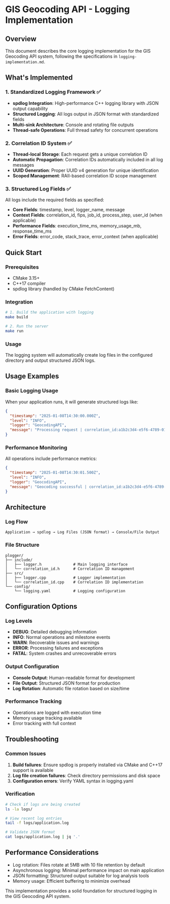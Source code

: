 # GIS Geocoding API - Logging Implementation

## Overview

This document describes the core logging implementation for the GIS Geocoding API system, following the specifications in `logging-implementation.md`.

## What's Implemented

### 1. Standardized Logging Framework ✅

- **spdlog Integration**: High-performance C++ logging library with JSON output capability
- **Structured Logging**: All logs output in JSON format with standardized fields
- **Multi-sink Architecture**: Console and rotating file outputs
- **Thread-safe Operations**: Full thread safety for concurrent operations

### 2. Correlation ID System ✅

- **Thread-local Storage**: Each request gets a unique correlation ID
- **Automatic Propagation**: Correlation IDs automatically included in all log messages
- **UUID Generation**: Proper UUID v4 generation for unique identification
- **Scoped Management**: RAII-based correlation ID scope management

### 3. Structured Log Fields ✅

All logs include the required fields as specified:
- **Core Fields**: timestamp, level, logger_name, message
- **Context Fields**: correlation_id, fips, job_id, process_step, user_id (when applicable)
- **Performance Fields**: execution_time_ms, memory_usage_mb, response_time_ms
- **Error Fields**: error_code, stack_trace, error_context (when applicable)


## Quick Start

### Prerequisites

- CMake 3.15+
- C++17 compiler
- spdlog library (handled by CMake FetchContent)

### Integration

```bash
# 1. Build the application with logging
make build

# 2. Run the server
make run
```

### Usage

The logging system will automatically create log files in the configured directory and output structured JSON logs.

## Usage Examples

### Basic Logging Usage

When your application runs, it will generate structured logs like:
```json
{
  "timestamp": "2025-01-08T14:30:00.000Z",
  "level": "INFO",
  "logger": "GeocodingAPI",
  "message": "Processing request | correlation_id:a1b2c3d4-e5f6-4789-0123-456789abcdef path:/geocode query:address=1600+Amphitheatre+Parkway"
}
```

### Performance Monitoring

All operations include performance metrics:
```json
{
  "timestamp": "2025-01-08T14:30:01.500Z",
  "level": "INFO", 
  "logger": "GeocodingAPI",
  "message": "Geocoding successful | correlation_id:a1b2c3d4-e5f6-4789-0123-456789abcdef input_address:1600 Amphitheatre Parkway matched_address:1600 Amphitheatre Pkwy, Mountain View, CA confidence:0.95 geocode_time_ms:150.5"
}
```

## Architecture

### Log Flow
```
Application → spdlog → Log Files (JSON format) → Console/File Output
```

### File Structure
```
plogger/
├── include/
│   ├── logger.h              # Main logging interface
│   └── correlation_id.h      # Correlation ID management
├── src/
│   ├── logger.cpp            # Logger implementation
│   └── correlation_id.cpp    # Correlation ID implementation
└── config/
    └── logging.yaml          # Logging configuration
```

## Configuration Options

### Log Levels
- **DEBUG**: Detailed debugging information
- **INFO**: Normal operations and milestone events
- **WARN**: Recoverable issues and warnings
- **ERROR**: Processing failures and exceptions
- **FATAL**: System crashes and unrecoverable errors

### Output Configuration
- **Console Output**: Human-readable format for development
- **File Output**: Structured JSON format for production
- **Log Rotation**: Automatic file rotation based on size/time

### Performance Tracking
- Operations are logged with execution time
- Memory usage tracking available
- Error tracking with full context

## Troubleshooting

### Common Issues

1. **Build failures**: Ensure spdlog is properly installed via CMake and C++17 support is available
2. **Log file creation failures**: Check directory permissions and disk space
3. **Configuration errors**: Verify YAML syntax in logging.yaml

### Verification

```bash
# Check if logs are being created
ls -la logs/

# View recent log entries
tail -f logs/application.log

# Validate JSON format
cat logs/application.log | jq '.'
```

## Performance Considerations

- Log rotation: Files rotate at 5MB with 10 file retention by default
- Asynchronous logging: Minimal performance impact on main application
- JSON formatting: Structured output suitable for log analysis tools
- Memory usage: Efficient buffering to minimize overhead

This implementation provides a solid foundation for structured logging in the GIS Geocoding API system.